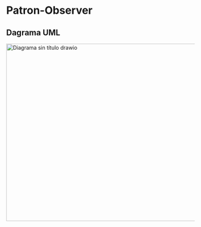 # Patron-Observer
## Dagrama UML
<img width="958" height="474" alt="Diagrama sin título drawio" src="https://github.com/user-attachments/assets/51647b58-0a40-4dff-9e2b-1a1cf02819b2" />
